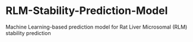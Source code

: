 # RLM-Stability-Prediction-Model
Machine Learning-based prediction model for Rat Liver Microsomal (RLM) stability prediction
